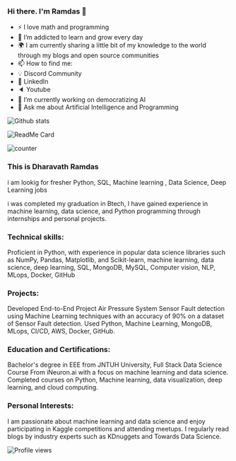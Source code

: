 ### Hi there. I'm Ramdas 👋
* ⚡ I love math and programming
* 🌱 I’m addicted to learn and grow every day
* 🌍 I am currently sharing a little bit of my knowledge to the world through my blogs and open source communities
* 📫 How to find me:
* 💡 Discord Community
* 🏢 LinkedIn
* 🔈 Youtube
* 🔭 I’m currently working on democratizing AI
* 💬 Ask me about Artificial Intelligence and Programming

![Github stats](https://github-readme-stats.vercel.app/api?username=dharavathramdas101)

![ReadMe Card](https://github-readme-stats.vercel.app/api/pin/?username=dharavathramdas101&repo=ram)

![counter](https://[dharavathramdas101].m.pipedream.net)

### This is Dharavath Ramdas

i am lookig for fresher Python, SQL, Machine learning , Data Science, Deep Learning  jobs

i was completed my graduation in Btech,  I have gained experience in machine learning, data science, and Python programming through internships and personal projects.

### Technical skills: 

Proficient in Python, with experience in popular data science libraries such as NumPy, Pandas, Matplotlib, and Scikit-learn, machine learning, data science, deep learning, SQL, MongoDB, MySQL, Computer vision, NLP, MLops, Docker, GitHub

### Projects:
Developed End-to-End Project Air Pressure System Sensor Fault detection using Machine Learning techniques with an accuracy of 90% on a dataset of Sensor Fault detection. Used Python, Machine Learning, MongoDB, MLops, CI/CD, AWS, Docker, GitHub.

### Education and Certifications: 
Bachelor's degree in EEE from JNTUH University, Full Stack Data Science Course From iNeuron.ai with a focus on machine learning and data science. Completed courses on Python, Machine learning, data visualization, deep learning, and cloud computing.

### Personal Interests: 
I am passionate about machine learning and data science and enjoy participating in Kaggle competitions and attending meetups. I regularly read blogs by industry experts such as KDnuggets and Towards Data Science.

![Profile views](https://img.shields.io/badge/dharavath__ramdas-views-green=<style>)

<!--
**dharavathramdas101/dharavathramdas101** is a ✨ _special_ ✨ repository because its `README.md` (this file) appears on your GitHub profile.

Here are some ideas to get you started:

- 🔭 I’m currently working on Machine Learning and Deep learning Projects ...
- 🌱 I’m currently learning Full Stack Data Science...
- 👯 I’m looking to collaborate on ...
- 🤔 I’m looking for Data Science, Machine Learning ,Python, SQL jobs...
- 💬 Ask me about Data Science...
- 📫 How to reach me: ...
- 😄 Pronouns: ...
- ⚡ Fun fact: ...
-->

